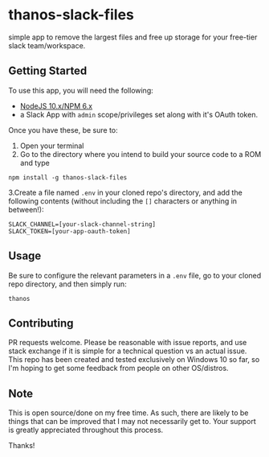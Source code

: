 # thanos-slack-files #
simple app to remove the largest files and free up storage for your free-tier slack team/workspace.

## Getting Started ##
To use this app, you will need the following:

- [NodeJS 10.x/NPM 6.x](http://www.nodejs.org)
- a Slack App with `admin` scope/privileges set along with it's OAuth token.

Once you have these, be sure to:
1) Open your terminal
2) Go to the directory where you intend to build your source code to a ROM and type
```
npm install -g thanos-slack-files
```

3.Create a file named `.env` in your cloned repo's directory, and add the following contents (without including the `[]` characters or anything in between!):

```
SLACK_CHANNEL=[your-slack-channel-string]
SLACK_TOKEN=[your-app-oauth-token]
```

## Usage ##

Be sure to configure the relevant parameters in a `.env` file, go to your cloned repo directory, and then simply run:

```
thanos
```

## Contributing ##

PR requests welcome. Please be reasonable with issue reports, and use stack exchange if it is simple for a technical question vs an actual issue. This repo has been created and tested exclusively on Windows 10 so far, so I'm hoping to get some feedback from people on other OS/distros.

## Note ##

This is open source/done on my free time. As such, there are likely to be things that can be improved that I may not necessarily get to. Your support is greatly appreciated throughout this process.

Thanks!